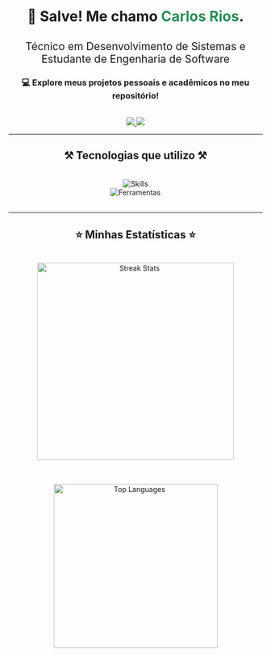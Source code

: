 <h1 align="center">
    👋 Salve! Me chamo <span style="color: #2e8b57;">Carlos Rios</span>.
</h1>

<h2 align="center" style="font-weight: 400;">Técnico em Desenvolvimento de Sistemas e Estudante de Engenharia de Software</h2>

<div align="center">
  <h3 align="center">💻 Explore meus projetos pessoais e acadêmicos no meu repositório!</h3>
  <br/>
  <div align="center"> 
    <a href="https://www.linkedin.com/in/carlosrios04/" target="_blank">
      <img src="https://img.shields.io/badge/LinkedIn-0077B5?style=for-the-badge&logo=linkedin&logoColor=white" />
    </a>
    <a href="https://peppy-valkyrie-7009da.netlify.app/" target="_blank">
      <img src="https://img.shields.io/badge/Portfólio-FF5722?style=for-the-badge&logo=todoist&logoColor=white" /> 
    </a>
  </div>
</div>

<hr/>

<h2 align="center">⚒️ Tecnologias que utilizo ⚒️</h2>
<br/>
<div align="center">
    <img src="https://skillicons.dev/icons?i=java,spring,mysql,javascript,python" alt="Skills"/>
    <br>
    <img src="https://skillicons.dev/icons?i=html,css,vscode,github,figma,git,postman" alt="Ferramentas"/>
</div>

<br/>

<hr/>

<h2 align="center">⭐ Minhas Estatísticas ⭐</h2>
<br/>
<div align="center">
  <img width="390" src="https://github-readme-streak-stats-salesp07.vercel.app/?user=CarlosSoft04&count_private=true&theme=react&border_radius=10" alt="Streak Stats"/>

  <br/><br/>
  <img width="325" src="https://github-readme-stats-salesp07.vercel.app/api/top-langs/?username=CarlosSoft04&hide=HTML&langs_count=8&layout=compact&theme=react&border_radius=10&size_weight=0.5&count_weight=0.5&exclude_repo=github-readme-stats" alt="Top Languages"/>
</div>

<br/><br/>

